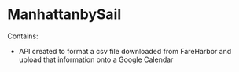 # ManhattanbySail
Contains:
- API created to format a csv file downloaded from FareHarbor and upload that information onto a Google Calendar
